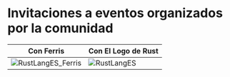 # Invitaciones a eventos organizados por la comunidad

|    Con Ferris    |     Con El Logo de Rust   |
|------------------|---------------------------|
| ![RustLangES_Ferris](https://github.com/RustLangES/arte-rustlang-es/assets/56278796/3917f384-7473-4213-99e7-9fb7aa6e7da0) | ![RustLangES](https://github.com/RustLangES/arte-rustlang-es/assets/56278796/7e7eab36-b680-4f43-871f-b567f5fe1f68) |
